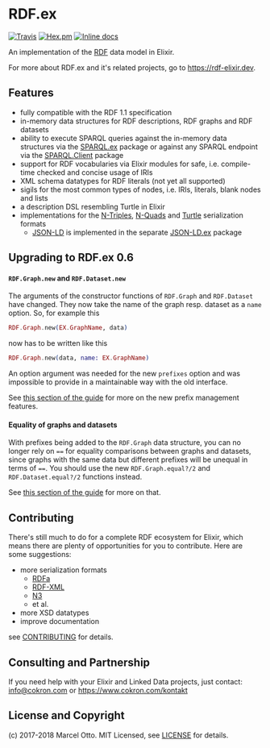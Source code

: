 # RDF.ex

[![Travis](https://img.shields.io/travis/marcelotto/rdf-ex.svg?style=flat-square)](https://travis-ci.org/marcelotto/rdf-ex)
[![Hex.pm](https://img.shields.io/hexpm/v/rdf.svg?style=flat-square)](https://hex.pm/packages/rdf)
[![Inline docs](http://inch-ci.org/github/marcelotto/rdf-ex.svg)](http://inch-ci.org/github/marcelotto/rdf-ex)


An implementation of the [RDF](https://www.w3.org/TR/rdf11-primer/) data model in Elixir.

For more about RDF.ex and it's related projects, go to <https://rdf-elixir.dev>.

## Features

- fully compatible with the RDF 1.1 specification
- in-memory data structures for RDF descriptions, RDF graphs and RDF datasets
- ability to execute SPARQL queries against the in-memory data structures via the [SPARQL.ex] package or against any SPARQL endpoint via the [SPARQL.Client] package
- support for RDF vocabularies via Elixir modules for safe, i.e. compile-time checked and concise usage of IRIs
- XML schema datatypes for RDF literals (not yet all supported)
- sigils for the most common types of nodes, i.e. IRIs, literals, blank nodes and lists
- a description DSL resembling Turtle in Elixir
- implementations for the [N-Triples], [N-Quads] and [Turtle] serialization formats
    - [JSON-LD] is implemented in the separate [JSON-LD.ex] package


## Upgrading to RDF.ex 0.6

#### `RDF.Graph.new` and `RDF.Dataset.new`

The arguments of the constructor functions of `RDF.Graph` and `RDF.Dataset` have changed. They now take the name of the graph resp. dataset as a `name` option. So, for example this

```elixir
RDF.Graph.new(EX.GraphName, data)
```

now has to be written like this

```elixir
RDF.Graph.new(data, name: EX.GraphName)
```

An option argument was needed for the new `prefixes` option and was impossible to provide in a maintainable way with the old interface.

See [this section of the guide](https://rdf-elixir.dev/rdf-ex/serializations.html#managing-prefixes) for more on the new prefix management features.

#### Equality of graphs and datasets

With prefixes being added to the `RDF.Graph` data structure, you can no longer rely on `==` for equality comparisons between graphs and datasets, since graphs with the same data but different prefixes will be unequal in terms of `==`. You should use the new `RDF.Graph.equal?/2` and `RDF.Dataset.equal?/2` functions instead. 

See [this section of the guide](https://rdf-elixir.dev/rdf-ex/data-structures.html#equality) for more on that.



## Contributing

There's still much to do for a complete RDF ecosystem for Elixir, which means there are plenty of opportunities for you to contribute. Here are some suggestions:

- more serialization formats
    - [RDFa]
    - [RDF-XML]
    - [N3]
    - et al.
- more XSD datatypes
- improve documentation

see [CONTRIBUTING](CONTRIBUTING.md) for details.


## Consulting and Partnership

If you need help with your Elixir and Linked Data projects, just contact: <info@cokron.com> or <https://www.cokron.com/kontakt>



## License and Copyright

(c) 2017-2018 Marcel Otto. MIT Licensed, see [LICENSE](LICENSE.md) for details.


[RDF.ex]:               https://hex.pm/packages/rdf
[JSON-LD.ex]:           https://hex.pm/packages/json_ld
[SPARQL.ex]:            https://hex.pm/packages/sparql
[SPARQL.Client]:        https://hex.pm/packages/sparql_client
[N-Triples]:            https://www.w3.org/TR/n-triples/
[N-Quads]:              https://www.w3.org/TR/n-quads/
[Turtle]:               https://www.w3.org/TR/turtle/
[N3]:                   https://www.w3.org/TeamSubmission/n3/
[JSON-LD]:              http://www.w3.org/TR/json-ld/
[RDFa]:                 https://www.w3.org/TR/rdfa-syntax/
[RDF-XML]:              https://www.w3.org/TR/rdf-syntax-grammar/

